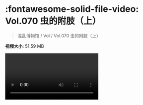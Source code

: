 # :fontawesome-solid-file-video: Vol.070 虫的附肢（上）

> 混乱博物馆 / Vol / Vol.070 虫的附肢（上）

**视频大小**: 51.59 MB

<div class="video"><video src="https://file.hsyhx.top/archive/混乱博物馆/Vol/070.mp4" controls preload>🤔 您的浏览器不支持 video 标签</video></div>